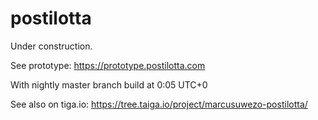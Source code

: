 postilotta
==========

Under construction.

See prototype: https://prototype.postilotta.com

With nightly master branch build at 0:05 UTC+0


See also on tiga.io: https://tree.taiga.io/project/marcusuwezo-postilotta/
